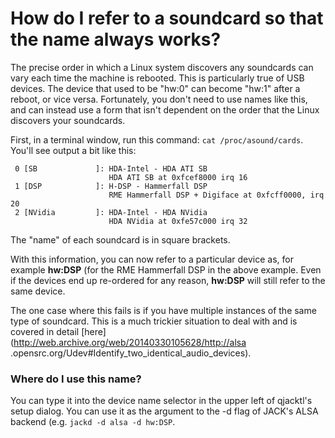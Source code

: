 
# How do I refer to a soundcard so that the name always works?

The precise order in which a Linux system discovers any soundcards can vary
each time the machine is rebooted. This is particularly true of USB devices.
The device that used to be "hw:0" can become "hw:1" after a reboot, or vice
versa. Fortunately, you don't need to use names like this, and can instead use
a form that isn't dependent on the order that the Linux discovers your
soundcards.

First, in a terminal window, run this command: `cat /proc/asound/cards`.
You'll see output a bit like this:

    
    
     0 [SB             ]: HDA-Intel - HDA ATI SB
                          HDA ATI SB at 0xfcef8000 irq 16
     1 [DSP            ]: H-DSP - Hammerfall DSP
                          RME Hammerfall DSP + Digiface at 0xfcff0000, irq 20
     2 [NVidia         ]: HDA-Intel - HDA NVidia
                          HDA NVidia at 0xfe57c000 irq 32
    

The "name" of each soundcard is in square brackets.

With this information, you can now refer to a particular device as, for
example **hw:DSP** (for the RME Hammerfall DSP in the above example. Even if
the devices end up re-ordered for any reason, **hw:DSP** will still refer to
the same device.

The one case where this fails is if you have multiple instances of the same
type of soundcard. This is a much trickier situation to deal with and is
covered in detail [here](http://web.archive.org/web/20140330105628/http://alsa
.opensrc.org/Udev#Identify_two_identical_audio_devices).

### Where do I use this name?

You can type it into the device name selector in the upper left of qjacktl's
setup dialog. You can use it as the argument to the -d flag of JACK's ALSA
backend (e.g. `jackd -d alsa -d hw:DSP`.

